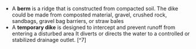 - A **berm** is a ridge that is constructed from compacted soil. The dike could be made from composted material, gravel, crushed rock, sandbags, gravel bag barriers, or straw bales
- A **temporary dike** is designed to intercept and prevent runoff from entering a disturbed area It diverts or directs the water to a controlled or stabilized drainage outlet. [^7]
